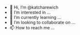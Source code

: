 - 👋 Hi, I’m @katcharewich
- 👀 I’m interested in ...
- 🌱 I’m currently learning ...
- 💞️ I’m looking to collaborate on ...
- 📫 How to reach me ...

<!---
katcharewich/katcharewich is a ✨ special ✨ repository because its `README.md` (this file) appears on your GitHub profile.
You can click the Preview link to take a look at your changes.
--->
